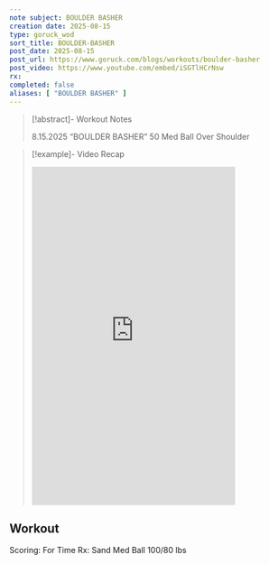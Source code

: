 ```yaml
---
note subject: BOULDER BASHER
creation date: 2025-08-15
type: goruck_wod
sort_title: BOULDER-BASHER
post_date: 2025-08-15
post_url: https://www.goruck.com/blogs/workouts/boulder-basher
post_video: https://www.youtube.com/embed/iSGTlHCrNsw
rx: 
completed: false
aliases: [ "BOULDER BASHER" ]
---
```


> [!abstract]- Workout Notes
> 
> 8.15.2025 “BOULDER BASHER”
50 Med Ball Over Shoulder

> [!example]- Video Recap
> <iframe width="360" height="600" src="https://www.youtube.com/embed/iSGTlHCrNsw" frameborder="0" allowfullscreen></iframe>

## Workout
Scoring: For Time
Rx: Sand Med Ball 100/80 lbs
